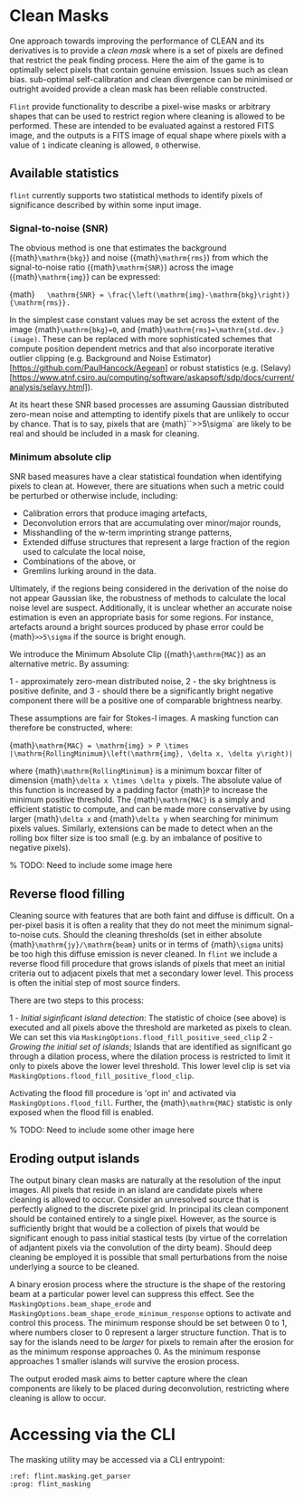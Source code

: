 # Clean Masks

One approach towards improving the performance of CLEAN and its derivatives is to provide a _clean mask_ where is a set of pixels are defined that restrict the peak finding process. Here the aim of the game is to optimally select pixels that contain genuine emission. Issues such as clean bias. sub-optimal self-calibration and clean divergence can be minimised or outright avoided provide a clean mask has been reliable constructed.

`Flint` provide functionality to describe a pixel-wise masks or arbitrary shapes that can be used to restrict region where cleaning is allowed to be performed. These are intended to be evaluated against a restored FITS image, and the outputs is a FITS image of equal shape where pixels with a value of `1` indicate cleaning is allowed, `0` otherwise.


## Available statistics

`flint` currently supports two statistical methods to identify pixels of significance described by within some input image.

### Signal-to-noise (SNR)

The obvious method is one that estimates the background ({math}`\mathrm{bkg}`) and noise ({math}`\mathrm{rms}`) from which the signal-to-noise ratio ({math}`\mathrm{SNR}`) across the image ({math}`\mathrm{img}`) can be expressed:

{math}`   \mathrm{SNR} = \frac{\left(\mathrm{img}-\mathrm{bkg}\right)}{\mathrm{rms}}.`

In the simplest case constant values may be set across the extent of the image {math}`\mathrm{bkg}=0`, and {math}`\mathrm{rms}=\mathrm{std.dev.}(image)`. These can be replaced with more sophisticated schemes that compute position dependent metrics and that also incorporate iterative outlier clipping (e.g. Background and Noise Estimator)[https://github.com/PaulHancock/Aegean] or robust statistics (e.g. (Selavy)[https://www.atnf.csiro.au/computing/software/askapsoft/sdp/docs/current/analysis/selavy.html]).

At its heart these SNR based processes are assuming Gaussian distributed zero-mean noise and attempting to identify pixels that are unlikely to occur by chance. That is to say, pixels that are {math}``>>5\sigma` are likely to be real and should be included in a mask for cleaning.


### Minimum absolute clip

SNR based measures have a clear statistical foundation when identifying pixels to clean at. However, there are situations when such a metric could be perturbed or otherwise include, including:

- Calibration errors that produce imaging artefacts,
- Deconvolution errors that are accumulating over minor/major rounds,
- Misshandling of the w-term imprinting strange patterns,
- Extended diffuse structures that represent a large fraction of the region used to calculate the local noise,
- Combinations of the above, or
- Gremlins lurking around in the data.

Ultimately, if the regions being considered in the derivation of the noise do not appear Gaussian like, the robustness of methods to calculate the local noise level are suspect. Additionally, it is unclear whether an accurate noise estimation is even an appropriate basis for some regions. For instance, artefacts around a bright sources produced by phase error could be {math}`>>5\sigma` if the source is bright enough.

We introduce the Minimum Absolute Clip ({math}`\amthrm{MAC}`) as an alternative metric. By assuming:

1 - approximately zero-mean distributed noise,
2 - the sky brightness is positive definite, and
3 - should there be a significantly bright negative component there will be a positive one of comparable brightness nearby.

These assumptions are fair for Stokes-I images. A masking function can therefore be constructed, where:

{math}`\mathrm{MAC} = \mathrm{img} > P \times |\mathrm{RollingMinimum}\left(\mathrm{img}, \delta x, \delta y\right)|`

where {math}`\mathrm{RollingMinimum}` is a minimum boxcar filter of dimension {math}`\delta x \times \delta y` pixels. The absolute value of this function is increased by a padding factor {math}`P` to increase the minimum positive threshold. The {math}`\mathrm{MAC}` is a simply and efficient statistic to compute, and can be made more conservative by using larger {math}`\delta x` and {math}`\delta y` when searching for minimum pixels values. Similarly, extensions can be made to detect when an the rolling box filter size is too small (e.g. by an imbalance of positive to negative pixels).

% TODO: Need to include some image here

## Reverse flood filling

Cleaning source with features that are both faint and diffuse is difficult. On a per-pixel basis it is often a reality that they do not meet the minimum signal-to-noise cuts. Should the cleaning thresholds (set in either absolute {math}`\mathrm{jy}/\mathrm{beam}` units or in terms of {math}`\sigma` units) be too high this diffuse emission is never cleaned. In `flint` we include a reverse flood fill procedure that grows islands of pixels that meet an initial criteria out to adjacent pixels that met a secondary lower level. This process is often the initial step of most source finders.

There are two steps to this process:

1 - _Initial siginficant island detection_: The statistic of choice (see above) is executed and all pixels above the threshold are marketed as pixels to clean. We can set this via `MaskingOptions.flood_fill_positive_seed_clip`
2 - _Growing the initial set of islands_; Islands that are identified as significant go through a dilation process, where the dilation process is restricted to limit it only to pixels above the lower level threshold. This lower level clip is set via `MaskingOptions.flood_fill_positive_flood_clip`.

Activating the flood fill procedure is 'opt in' and activated via `MaskingOptions.flood_fill`. Further, the {math}`\mathrm{MAC}` statistic is only exposed when the flood fill is enabled.

% TODO: Need to include some other image here

## Eroding output islands

The output binary clean masks are naturally at the resolution of the input images. All pixels that reside in an island are candidate pixels where cleaning is allowed to occur. Consider an unresolved source that is perfectly aligned to the discrete pixel grid. In principal its clean component should be contained entirely to a single pixel. However, as the source is sufficiently bright that would be a collection of pixels that would be significant enough to pass initial stastical tests (by virtue of the correlation of adjantent pixels via the convolution of the dirty beam). Should deep cleaning be employed it is possible that small perturbations from the noise underlying a source to be cleaned.

A binary erosion process where the structure is the shape of the restoring beam at a particular power level can suppress this effect. See the `MaskingOptions.beam_shape_erode` and `MaskingOptions.beam_shape_erode_minimum_response` options to activate and control this process. The minimum response should be set between 0 to 1, where numbers closer to 0 represent a larger structure function. That is to say for the islands need to be *larger* for pixels to remain after the erosion for as the minimum response approaches 0. As the minimum response approaches 1 smaller islands will survive the erosion process.

The output eroded mask aims to better capture where the clean components are likely to be placed during deconvolution, restricting where cleaning is allow to occur.

# Accessing via the CLI

The masking utility may be accessed via a CLI entrypoint:

```{argparse}
:ref: flint.masking.get_parser
:prog: flint_masking
```

